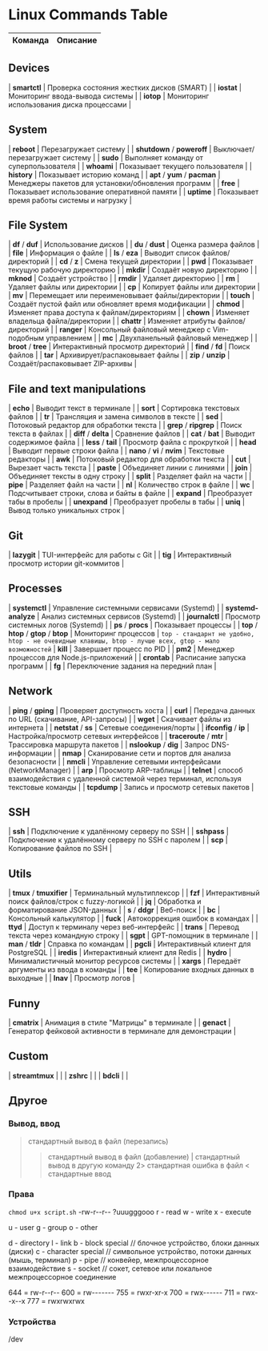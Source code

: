 # Linux Commands Table

| Команда                          | Описание                                                                 |
|----------------------------------|--------------------------------------------------------------------------|


## Devices
| **smartctl**                     | Проверка состояния жестких дисков (SMART)                                |
| **iostat**                       | Мониторинг ввода-вывода системы                                          |
| **iotop**                        | Мониторинг использования диска процессами                                |


## System
| **reboot**                       | Перезагружает систему                                                    |
| **shutdown** / **poweroff**      | Выключает/перезагружает систему                                          |
| **sudo**                         | Выполняет команду от суперпользователя                                   |
| **whoami**                       | Показывает текущего пользователя                                         |
| **history**                      | Показывает историю команд                                                |
| **apt** / **yum** / **pacman**   | Менеджеры пакетов для установки/обновления программ                      |
| **free**                         | Показывает использование оперативной памяти                              |
| **uptime**                       | Показывает время работы системы и нагрузку                               |


## File System
| **df** / **duf**                 | Использование дисков                                                     |
| **du** / **dust**                | Оценка размера файлов                                                    |
| **file**                         | Информация о файле                                                       |
| **ls** / **eza**                 | Выводит список файлов/директорий                                         |
| **cd** / **z**                   | Смена текущей директории                                                 |
| **pwd**                          | Показывает текущую рабочую директорию                                    |
| **mkdir**                        | Создаёт новую директорию                                                 |
| **mknod**                        | Создаёт устройство                                                       |
| **rmdir**                        | Удаляет директорию                                                       |
| **rm**                           | Удаляет файлы или директории                                             |
| **cp**                           | Копирует файлы или директории                                            |
| **mv**                           | Перемещает или переименовывает файлы/директории                          |
| **touch**                        | Создаёт пустой файл или обновляет время модификации                      |
| **chmod**                        | Изменяет права доступа к файлам/директориям                              |
| **chown**                        | Изменяет владельца файла/директории                                      |
| **chattr**                       | Изменяет атрибуты файлов/директорий                                      |
| **ranger**                       | Консольный файловый менеджер с Vim-подобным управлением                  |
| **mc**                           | Двухпанельный файловый менеджер                                          |
| **broot** / **tree**             | Интерактивный просмотр директорий                                        |
| **find** / **fd**                | Поиск файлов                                                             |
| **tar**                          | Архивирует/распаковывает файлы                                           |
| **zip** / **unzip**              | Создаёт/распаковывает ZIP-архивы                                         |


## File and text manipulations
| **echo**                         | Выводит текст в терминале                                                |
| **sort**                         | Сортировка текстовых файлов                                              |
| **tr**                           | Трансляция и замена символов в тексте                                    |
| **sed**                          | Потоковый редактор для обработки текста                                  |
| **grep** / **ripgrep**           | Поиск текста в файлах                                                    |
| **diff** / **delta**             | Сравнение файлов                                                         |
| **cat** / **bat**                | Выводит содержимое файла                                                 |
| **less** / **tail**              | Просмотр файла с прокруткой                                              |
| **head**                         | Выводит первые строки файла                                              |
| **nano** / **vi** / **nvim**     | Текстовые редакторы                                                      |
| **awk**                          | Потоковый редактор для обработки текста                                  |
| **cut**                          | Вырезает часть текста                                                    |
| **paste**                        | Объединяет линии с линиями                                               |
| **join**                         | Объединяет тексты в одну строку                                          |
| **split**                        | Разделяет файл на части                                                  |
| **pipe**                         | Разделяет файл на части                                                  |
| **nl**                           | Количество строк в файле                                                 |
| **wc**                           | Подсчитывает строки, слова и байты в файле                               |
| **expand**                       | Преобразует табы в пробелы                                               |
| **unexpand**                     | Преобразует пробелы в табы                                               |
| **uniq**                         | Вывод только уникальных строк                                            |


## Git
| **lazygit**                      | TUI-интерфейс для работы с Git                                           |
| **tig**                          | Интерактивный просмотр истории git-коммитов                              |


## Processes
| **systemctl**                    | Управление системными сервисами (Systemd)                                |
| **systemd-analyze**              | Анализ системных сервисов (Systemd)                                      |
| **journalctl**                   | Просмотр системных логов (Systemd)                                       |
| **ps** / **procs**               | Показывает процессы                                                      |
| **top** / **htop** / **gtop** / **btop** | Мониторинг процессов                                             |
`top - стандарнт не удобно, htop - не очевидные клавишы, btop - лучше всех, gtop - мало возможностей`
| **kill**                         | Завершает процесс по PID                                                 |
| **pm2**                          | Менеджер процессов для Node.js-приложений                                |
| **crontab**                      | Расписание запуска программ                                              |
| **fg**                           | Переключение задания на передний план                                    |


## Network
| **ping** / **gping**             | Проверяет доступность хоста                                              |
| **curl**                         | Передача данных по URL (скачивание, API-запросы)                         |
| **wget**                         | Скачивает файлы из интернета                                             |
| **netstat** / **ss**             | Сетевые соединения/порты                                                 |
| **ifconfig** / **ip**            | Настройка/просмотр сетевых интерфейсов                                   |
| **traceroute** / **mtr**         | Трассировка маршрута пакетов                                             |
| **nslookup** / **dig**           | Запрос DNS-информации                                                    |
| **nmap**                         | Сканирование сети и портов для анализа безопасности                      |
| **nmcli**                        | Управление сетевыми интерфейсами (NetworkManager)                        |
| **arp**                          | Просмотр ARP-таблицы                                                     |
| **telnet**                       | способ взаимодействия с удаленной системой через терминал, используя текстовые команды |
| **tcpdump**                      | Запись и просмотр сетевых пакетов                                        |



## SSH
| **ssh**                          | Подключение к удалённому серверу по SSH                                  |
| **sshpass**                      | Подключение к удалённому серверу по SSH с паролем                        |
| **scp**                          | Копирование файлов по SSH                                                |


## Utils
| **tmux** / **tmuxifier**         | Терминальный мультиплексор                                               |
| **fzf**                          | Интерактивный поиск файлов/строк с fuzzy-логикой                         |
| **jq**                           | Обработка и форматирование JSON-данных                                   |
| **s** / **ddgr**                 | Веб-поиск                                                                |
| **bc**                           | Консольный калькулятор                                                   |
| **fuck**                         | Автокоррекция ошибок в командах                                          |
| **ttyd**                         | Доступ к терминалу через веб-интерфейс                                   |
| **trans**                        | Перевод текста через командную строку                                    |
| **sgpt**                         | GPT-помощник в терминале                                                 |
| **man** / **tldr**               | Справка по командам                                                      |
| **pgcli**                        | Интерактивный клиент для PostgreSQL                                      |
| **iredis**                       | Интерактивный клиент для Redis                                           |
| **hydro**                        | Минималистичный монитор ресурсов системы                                 |
| **xargs**                        | Передаёт аргументы из ввода в команды                                    |
| **tee**                          | Копирование входных данных в выходные                                    |
| **lnav**                         | Просмотр логов                                                           |



## Funny
| **cmatrix**                      | Анимация в стиле "Матрицы" в терминале                                   |
| **genact**                       | Генератор фейковой активности в терминале для демонстрации               |


## Custom
| **streamtmux**                   |                                                                          |
| **zshrc**                        |                                                                          |
| **bdcli**                        |                                                                          |


## Другое

### Вывод, ввод
> стандартный вывод в файл (перезапись)
>> стандартный вывод в файл (добавление)
| стандартный вывод в другую команду
2> стандартная ошибка в файл
< стандартные ввод


### Права
`chmod u+x script.sh`
-rw-r--r--
?uuugggooo
r - read
w - write
x - execute

u - user
g - group
o - other

d - directory
l - link
b - block special      // блочное устройство, блоки данных (диски)
c - character special  // символьное устройство, потоки данных (мышь, терминал)
p - pipe               // конвейер, межпроцессорное взаимодействие
s - socket             // сокет, сетевое или локальное межпроцессорное соединение

644 = rw-r--r--
600 = rw-------
755 = rwxr-xr-x
700 = rwx------
711 = rwx--x--x
777 = rwxrwxrwx

### Устройства
/dev 
